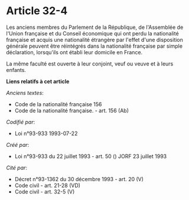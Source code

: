 # Article 32-4

Les anciens membres du Parlement de la République, de l'Assemblée de l'Union française et du Conseil économique qui ont perdu
la nationalité française et acquis une nationalité étrangère par l'effet d'une disposition générale peuvent être réintégrés
dans la nationalité française par simple déclaration, lorsqu'ils ont établi leur domicile en France.

La même faculté est ouverte à leur conjoint, veuf ou veuve et à leurs enfants.

**Liens relatifs à cet article**

_Anciens textes_:

  - Code de la nationalité française 156
  - Code de la nationalité française. - art. 156 (Ab)

_Codifié par_:

  - Loi n°93-933 1993-07-22

_Créé par_:

  - Loi n°93-933 du 22 juillet 1993 - art. 50 () JORF 23 juillet 1993

_Cité par_:

  - Décret n°93-1362 du 30 décembre 1993 - art. 20 (V)
  - Code civil - art. 21-28 (VD)
  - Code civil - art. 32-5 (V)

